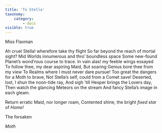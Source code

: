 ```yaml
---
title: 'To Stella'
taxonomy:
    category:
        - docs
visible: true
---
```


<div class="author">Miss Flaxman</div>

Ah cruel Stella! wherefore take thy flight
So far beyond the reach of mortal sight?
Mid Worlds innumerous and thro’ boundless space
Some new-found Planet’s wond’rous course to trace.
In vain alas! my feeble wings essayed
To follow thee, my dear aspiring Maid,
But soaring Genius bore thee from my view
To Realms where I must never dare pursue!
Too great the dangers for a Moth to brave,
Not Stella’s self, could from a Comet save!
Deserted, lost, I shun the noon-tide ray,
And sigh ’till Hesper brings the Lovers day,
Then watch the glancing Meteors on the stream
And fancy Stella’s image in each gleam.

Return erratic Maid, nor longer roam,
Contented shine, the bright *fixed star* of *Home!*

The forsaken

*Moth*